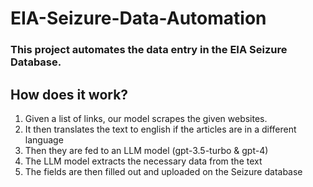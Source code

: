 # EIA-Seizure-Data-Automation

### This project automates the data entry in the EIA Seizure Database.

## How does it work?

1. Given a list of links, our model scrapes the given websites.
2. It then translates the text to english if the articles are in a different language
3. Then they are fed to an LLM model (gpt-3.5-turbo & gpt-4)
4. The LLM model extracts the necessary data from the text
5. The fields are then filled out and uploaded on the Seizure database

